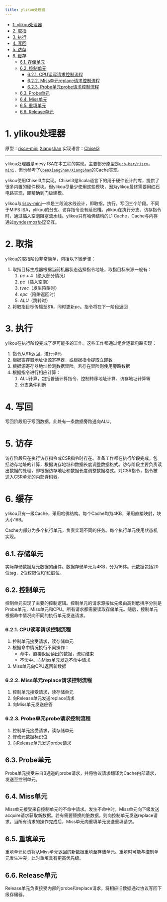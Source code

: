 ```yaml
---
title: ylikou处理器
---
```


- [1. ylikou处理器](#1-ylikou处理器)
- [2. 取指](#2-取指)
- [3. 执行](#3-执行)
- [4. 写回](#4-写回)
- [5. 访存](#5-访存)
- [6. 缓存](#6-缓存)
  - [6.1. 存储单元](#61-存储单元)
  - [6.2. 控制单元](#62-控制单元)
    - [6.2.1. CPU读写请求控制流程](#621-cpu读写请求控制流程)
    - [6.2.2. Miss单元replace请求控制流程](#622-miss单元replace请求控制流程)
    - [6.2.3. Probe单元probe请求控制流程](#623-probe单元probe请求控制流程)
  - [6.3. Probe单元](#63-probe单元)
  - [6.4. Miss单元](#64-miss单元)
  - [6.5. 重填单元](#65-重填单元)
  - [6.6. Release单元](#66-release单元)

# 1. ylikou处理器

原型：[riscv-mini][1] [Xiangshan][2]
实现语言：[Chisel3](https://www.chisel-lang.org/)

[1]: https://github.com/ucb-bar/riscv-mini.git
[2]: https://github.com/OpenXiangShan/XiangShan.git

---

ylikou处理器是mesy ISA在本工程的实现。主要部分原型是[`ucb-bar/riscv-mini`][1]，但也参考了[`OpenXiangShan/XiangShan`][2]的Cache实现。

ylikou使用Chisel3库实现。Chisel3是Scala语言下的用于硬件设计的库，提供了很多内置的硬件模块。但ylikou尽量少使用这些模块，因为ylikou最终需要用红石电路实现，即精确到门级建模。

ylikou与[riscv-mini][1]一样是三段流水线设计，即取指，执行，写回三个阶段。不同于MIPS ISA，ylikou的分支、访存指令没有延迟槽。ylikou在执行分支、访存指令时，通过插入空泡阻塞流水线。ylikou只有哈佛结构的L1 Cache，Cache与内存通过[syndesmos协议](../syndesmos)交互。

# 2. 取指

ylikou的取指阶段非常简单，包括以下微步骤：

1. 取指目标生成器根据当前机器状态选择指令地址，取指目标来源一般有：
   1. $pc+4$（绝大部分情况）
   2. $pc$（插入空泡）
   3. $tvec$（发生陷阱时）
   4. $epc$（陷阱返回时）
   5. $ALU$（跳转时）
2. 将取指目标传输至\$1i，同时更新$pc$。指令将在下一阶段返回

# 3. 执行

ylikou在执行阶段完成了尽可能多的工作。这些工作都通过组合逻辑电路实现：

1. 指令从\$1i返回，进行译码
2. 根据寄存器地址读源寄存器，或根据指令提取立即数
3. 根据源寄存器地址检测数据冒险。若存在冒险则使用旁路数据
4. 根据指令进行相应计算：
   1. ALU计算，包括普通计算指令、控制转移地址计算、访存地址计算等
   2. 分支条件判断

# 4. 写回

写回阶段用于写回数据。此处有一条数据旁路通向ALU。

# 5. 访存

访存阶段只在执行访存指令或CSR指令时存在。准备工作都在执行阶段完成，包括访存地址的计算，根据访存地址和数据长度调整数据格式。访存阶段主要负责读出数据的处理，即根据访存地址和数据长度调整数据格式。对CSR指令，指令被送入CSR单元的内部译码器。

# 6. 缓存

ylikou只有一级Cache，采用哈佛结构。每个Cache均为4KB，采用直接映射，块大小16B。

Cache内部分为多个执行单元，负责实现不同的任务。每个执行单元使用状态机实现。

## 6.1. 存储单元

实际存储数据及元数据的组件。数据存储单元为4KB，分为16体。元数据包括20位tag，2位权限位和1位脏位。

## 6.2. 控制单元

控制单元实现了主要的控制逻辑。控制单元的请求源按优先级由高到低排序分别是Probe单元，Miss单元和CPU。所有请求都需要读取存储单元。随后，控制单元根据命中情况向不同的执行单元发送请求。

### 6.2.1. CPU读写请求控制流程

1. 控制单元接受请求，读存储单元
2. 根据命中情况执行不同操作：
   - 命中。直接返回读出的数据，流程结束
   - 不命中。向Miss单元发送不命中请求
3. Miss单元向CPU返回新数据

### 6.2.2. Miss单元replace请求控制流程

1. 控制单元接受请求，读存储单元
2. 向Release单元发送replace请求
3. 向Miss单元发送应答

### 6.2.3. Probe单元probe请求控制流程

1. 控制单元接受请求，读存储单元
2. 修改元数据标识位
3. 向Release单元发送probe请求

## 6.3. Probe单元

Probe单元接受来自B通道的probe请求，并将协议请求翻译为Cache内部请求，发送至控制单元。

## 6.4. Miss单元

Miss单元接受来自控制单元的不命中请求。发生不命中时，Miss单元向下级发送acquire请求获取新数据。若有需要替换的脏数据，则向控制单元发送replace请求。当所有请求的操作完成后，Miss单元向重填单元发送重填请求。

## 6.5. 重填单元

重填单元负责将从Miss单元返回的新数据重填至存储单元。重填时可能与控制单元发生冲突，此时重填具有更高优先级。

## 6.6. Release单元

Release单元负责接受内部的probe和replace请求，将相应旧数据通过协议写回下级存储器。
